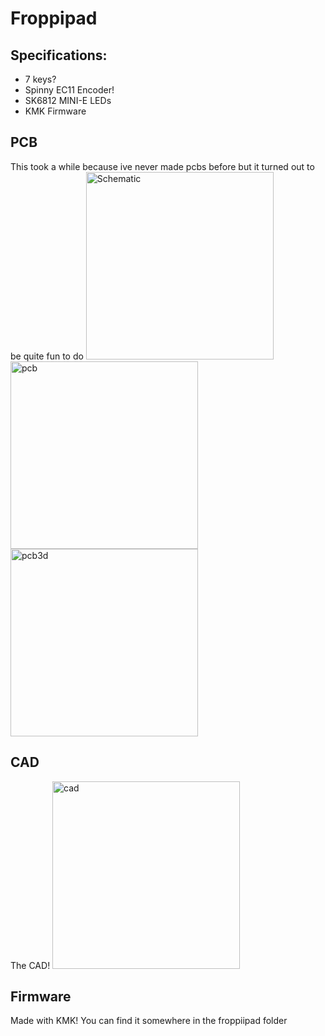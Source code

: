 # Froppipad

## Specifications:
- 7 keys? 
- Spinny EC11 Encoder!
- SK6812 MINI-E LEDs
- KMK Firmware

## PCB
This took a while because ive never made pcbs before but it turned out to be quite fun to do
<img src=img/schematic.jpg alt="Schematic" width="300"/>
<img src=img/pcb.jpg alt="pcb" width="300"/>
<img src=img/pcb-render.jpg alt="pcb3d" width="300"/>

## CAD
The CAD! 
<img src=img/cad.jpg alt="cad" width="300"/>

## Firmware
Made with KMK! You can find it somewhere in the froppiipad folder


